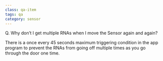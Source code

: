 ```yaml
---
class: qa-item
tags: qa
category: sensor
---
```


Q. Why don’t I get multiple RNAs when I move the Sensor again and again?  

There is a once every 45 seconds maximum triggering condition in the app program to prevent the RNAs from going off multiple times as you go through the door one time.